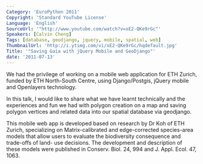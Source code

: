 ```yaml
---
Category: 'EuroPython 2011'
Copyright: 'Standard YouTube License'
Language: 'English'
SourceUrl: '"http://www.youtube.com/watch?v=xE2-QKe9rGc"'
Speakers: [Calvin Cheng]
Tags: [database, geodjango, jquery, mobile, spatial, web]
ThumbnailUrl: 'http://i.ytimg.com/vi/xE2-QKe9rGc/hqdefault.jpg'
Title: '"Saving Gaia with jQuery Mobile and GeoDjango"'
date: '2011-07-13'
---
```

We had the privilege of working on a mobile web application for ETH Zurich,
funded by ETH North-South Centre, using Django/Postgis, jQuery mobile and
Openlayers technology.

In this talk, I would like to share what we have learnt technically and the
experiences and fun we had with polygon creation on a map and saving polygon
vertices and related data into our spatial database via geodjango.

This mobile web app is developed based on research by Dr Koh of ETH Zurich,
specializing on Matrix-calibrated and edge-corrected species-area models that
allow users to evaluate the biodiversity consequence and trade-offs of land-
use decisions. The development and description of these models were published
in Conserv. Biol. 24, 994 and J. Appl. Ecol. 47, 1063.

